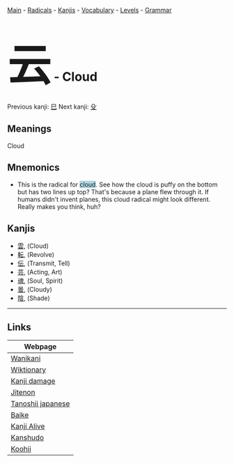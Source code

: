 <style> bigfont {font-size: 100px}</style>
[Main](../README.md) -
[Radicals](../radicals.md) -
[Kanjis](../kanjis.md) -
[Vocabulary](../vocabulary.md) -
[Levels](../levels.md) -
[Grammar](../grammar.md)
# <bigfont> 云</bigfont> - Cloud 

Previous kanji: [巳](巳.md) Next kanji: [殳](殳.md) 

## Meanings
 Cloud
## Mnemonics
 * This is the radical for <span style="background-color:#ADD8E6"> cloud</span>. See how the cloud is puffy on the bottom but has two lines up top? That's because a plane flew through it. If humans didn't invent planes, this cloud radical might look different. Really makes you think, huh?


## Kanjis
 * [雲](../kanjis/雲.md), (Cloud)
* [転](../kanjis/転.md), (Revolve)
* [伝](../kanjis/伝.md), (Transmit, Tell)
* [芸](../kanjis/芸.md), (Acting, Art)
* [魂](../kanjis/魂.md), (Soul, Spirit)
* [曇](../kanjis/曇.md), (Cloudy)
* [陰](../kanjis/陰.md), (Shade)



---

## Links 

| Webpage |
| --- |
| [Wanikani          ](https://www.wanikani.com/kanji/云) |
| [Wiktionary        ](https://en.wiktionary.org/wiki/云) |
| [Kanji damage      ](http://www.kanjidamage.com/kanji/search?utf8=✓&q=云) |
| [Jitenon           ](https://jitenon.com/kanji/云) |
| [Tanoshii japanese ](https://www.tanoshiijapanese.com/dictionary/kanji.cfm?k=云) |
| [Baike             ](https://baike.baidu.com/item/云) |
| [Kanji Alive       ](https://app.kanjialive.com/云) |
| [Kanshudo          ](https://www.kanshudo.com/searchmn?q=云) |
| [Koohii            ](https://kanji.koohii.com/study/kanji/云) |
